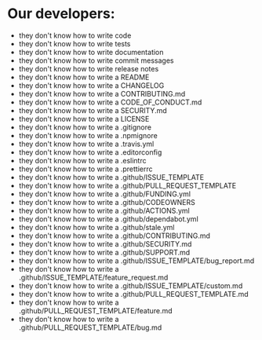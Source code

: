 # Our developers:
 - they don't know how to write code
 - they don't know how to write tests
 - they don't know how to write documentation
 - they don't know how to write commit messages
 - they don't know how to write release notes
 - they don't know how to write a README
 - they don't know how to write a CHANGELOG
 - they don't know how to write a CONTRIBUTING.md
 - they don't know how to write a CODE_OF_CONDUCT.md
 - they don't know how to write a SECURITY.md
 - they don't know how to write a LICENSE
 - they don't know how to write a .gitignore
 - they don't know how to write a .npmignore
 - they don't know how to write a .travis.yml
 - they don't know how to write a .editorconfig
 - they don't know how to write a .eslintrc
 - they don't know how to write a .prettierrc
 - they don't know how to write a .github/ISSUE_TEMPLATE
 - they don't know how to write a .github/PULL_REQUEST_TEMPLATE
 - they don't know how to write a .github/FUNDING.yml
 - they don't know how to write a .github/CODEOWNERS
 - they don't know how to write a .github/ACTIONS.yml
 - they don't know how to write a .github/dependabot.yml
 - they don't know how to write a .github/stale.yml
 - they don't know how to write a .github/CONTRIBUTING.md
 - they don't know how to write a .github/SECURITY.md
 - they don't know how to write a .github/SUPPORT.md
 - they don't know how to write a .github/ISSUE_TEMPLATE/bug_report.md
 - they don't know how to write a .github/ISSUE_TEMPLATE/feature_request.md
 - they don't know how to write a .github/ISSUE_TEMPLATE/custom.md
 - they don't know how to write a .github/PULL_REQUEST_TEMPLATE.md
 - they don't know how to write a .github/PULL_REQUEST_TEMPLATE/feature.md
 - they don't know how to write a .github/PULL_REQUEST_TEMPLATE/bug.md